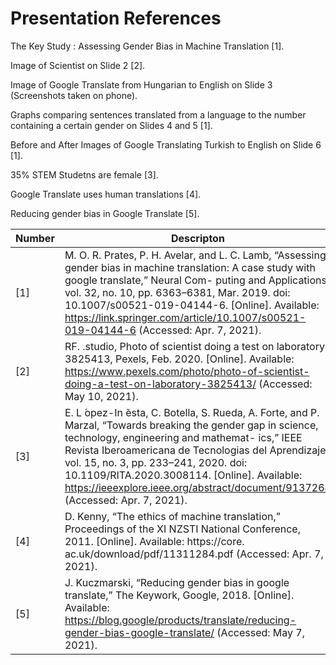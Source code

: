 # Presentation References

The Key Study : Assessing Gender Bias in Machine Translation [1].

Image of Scientist on Slide 2 [2].

Image of Google Translate from Hungarian to English on Slide 3 (Screenshots taken on phone).

Graphs comparing sentences translated from a language to the number containing a certain gender on Slides 4 and 5 [1].

Before and After Images of Google Translating Turkish to English on Slide 6 [1].

35% STEM Studetns are female [3].

Google Translate uses human translations [4].

Reducing gender bias in Google Translate [5].

|Number|Descripton|
|--|--|
|[1]| M. O. R. Prates, P. H. Avelar, and L. C. Lamb, “Assessing gender bias in machine translation: A case study with google translate,” Neural Com- puting and Applications, vol. 32, no. 10, pp. 6363–6381, Mar. 2019. doi: 10.1007/s00521-019-04144-6. [Online]. Available: https://link.springer.com/article/10.1007/s00521-019-04144-6 (Accessed: Apr. 7, 2021).|
|[2]|RF. .studio, Photo of scientist doing a test on laboratory 3825413, Pexels, Feb. 2020. [Online]. Available: https://www.pexels.com/photo/photo-of-scientist-doing-a-test-on-laboratory-3825413/ (Accessed: May 10, 2021).|
|[3]|E. L ́opez-In ̃esta, C. Botella, S. Rueda, A. Forte, and P. Marzal, “Towards breaking the gender gap in science, technology, engineering and mathemat- ics,” IEEE Revista Iberoamericana de Tecnologias del Aprendizaje, vol. 15, no. 3, pp. 233–241, 2020. doi: 10.1109/RITA.2020.3008114. [Online]. Available: https://ieeexplore.ieee.org/abstract/document/9137264 (Accessed: Apr. 7, 2021).|
|[4]|D. Kenny, “The ethics of machine translation,” Proceedings of the XI NZSTI National Conference, 2011. [Online]. Available: https://core. ac.uk/download/pdf/11311284.pdf (Accessed: Apr. 7, 2021).|
|[5]|J. Kuczmarski, “Reducing gender bias in google translate,” The Keywork, Google, 2018. [Online]. Available: https://blog.google/products/translate/reducing-gender-bias-google-translate/ (Accessed: May 7, 2021).|
